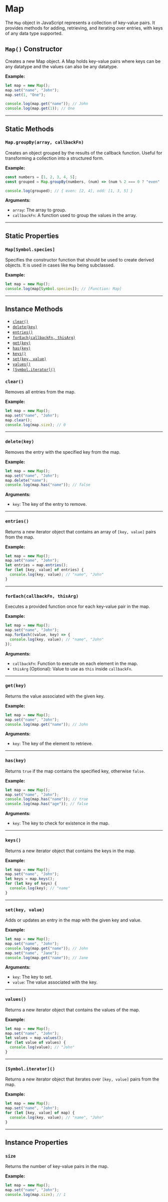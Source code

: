 # Map

The `Map` object in JavaScript represents a collection of key-value pairs. It provides methods for adding, retrieving, and iterating over entries, with keys of any data type supported.

## `Map()` Constructor

Creates a new Map object. A Map holds key-value pairs where keys can be any datatype and the values can also be any datatype.

**Example:**

```js
let map = new Map();
map.set("name", "John");
map.set(1, "One");

console.log(map.get("name")); // John
console.log(map.get(1)); // One
```

---

## Static Methods

### `Map.groupBy(array, callbackFn)`

Creates an object grouped by the results of the callback function. Useful for transforming a collection into a structured form.

**Example:**

```js
const numbers = [1, 2, 3, 4, 5];
const grouped = Map.groupBy(numbers, (num) => (num % 2 === 0 ? "even" : "odd"));

console.log(grouped); // { even: [2, 4], odd: [1, 3, 5] }
```

**Arguments:**

- `array`: The array to group.
- `callbackFn`: A function used to group the values in the array.

---

## Static Properties

### `Map[Symbol.species]`

Specifies the constructor function that should be used to create derived objects. It is used in cases like `Map` being subclassed.

**Example:**

```js
let map = new Map();
console.log(map[Symbol.species]); // [Function: Map]
```

---

## Instance Methods

- [`clear()`](#clear)
- [`delete(key)`](#deletekey)
- [`entries()`](#entries)
- [`forEach(callbackFn, thisArg)`](#foreachcallbackfn-thisarg)
- [`get(key)`](#getkey)
- [`has(key)`](#haskey)
- [`keys()`](#keys)
- [`set(key, value)`](#setkey-value)
- [`values()`](#values)
- [`[Symbol.iterator]()`](#symboliterator)

### `clear()`

Removes all entries from the map.

**Example:**

```js
let map = new Map();
map.set("name", "John");
map.clear();
console.log(map.size); // 0
```

---

### `delete(key)`

Removes the entry with the specified key from the map.

**Example:**

```js
let map = new Map();
map.set("name", "John");
map.delete("name");
console.log(map.has("name")); // false
```

**Arguments:**

- `key`: The key of the entry to remove.

---

### `entries()`

Returns a new iterator object that contains an array of `[key, value]` pairs from the map.

**Example:**

```js
let map = new Map();
map.set("name", "John");
let entries = map.entries();
for (let [key, value] of entries) {
  console.log(key, value); // "name", "John"
}
```

---

### `forEach(callbackFn, thisArg)`

Executes a provided function once for each key-value pair in the map.

**Example:**

```js
let map = new Map();
map.set("name", "John");
map.forEach((value, key) => {
  console.log(key, value); // "name", "John"
});
```

**Arguments:**

- `callbackFn`: Function to execute on each element in the map.
- `thisArg` (Optional): Value to use as `this` inside `callbackFn`.

---

### `get(key)`

Returns the value associated with the given key.

**Example:**

```js
let map = new Map();
map.set("name", "John");
console.log(map.get("name")); // John
```

**Arguments:**

- `key`: The key of the element to retrieve.

---

### `has(key)`

Returns `true` if the map contains the specified key, otherwise `false`.

**Example:**

```js
let map = new Map();
map.set("name", "John");
console.log(map.has("name")); // true
console.log(map.has("age")); // false
```

**Arguments:**

- `key`: The key to check for existence in the map.

---

### `keys()`

Returns a new iterator object that contains the keys in the map.

**Example:**

```js
let map = new Map();
map.set("name", "John");
let keys = map.keys();
for (let key of keys) {
  console.log(key); // "name"
}
```

---

### `set(key, value)`

Adds or updates an entry in the map with the given key and value.

**Example:**

```js
let map = new Map();
map.set("name", "John");
console.log(map.get("name")); // John
map.set("name", "Jane");
console.log(map.get("name")); // Jane
```

**Arguments:**

- `key`: The key to set.
- `value`: The value associated with the key.

---

### `values()`

Returns a new iterator object that contains the values of the map.

**Example:**

```js
let map = new Map();
map.set("name", "John");
let values = map.values();
for (let value of values) {
  console.log(value); // "John"
}
```

---

### `[Symbol.iterator]()`

Returns a new iterator object that iterates over `[key, value]` pairs from the map.

**Example:**

```js
let map = new Map();
map.set("name", "John");
for (let [key, value] of map) {
  console.log(key, value); // "name", "John"
}
```

---

## Instance Properties

### `size`

Returns the number of key-value pairs in the map.

**Example:**

```js
let map = new Map();
map.set("name", "John");
console.log(map.size); // 1
```

